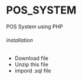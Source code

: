<h1> POS_SYSTEM</h1>
POS System using PHP

<h6>installation</h6> 
<ul>
  <li>Download file</li>
  <li>Unzip this file</li>
  <li>impord .sql file</li>
</ul>
